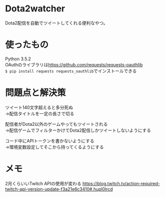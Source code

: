 # Dota2watcher
Dota2配信を自動でツイートしてくれる便利なやつ。

# 使ったもの
Python 3.5.2  
OAuthのライブラリは<https://github.com/requests/requests-oauthlib>  
`$ pip install requests requests_oauthlib`でインストールできる

# 問題点と解決策
ツイート140文字超えると多分死ぬ  
→配信タイトルを一定の長さで切る
  
配信者がDota2以外のゲームやってもツイートされる  
→配信ゲームでフィルターかけてDota2配信しかツイートしないようにする  
  
コード中にAPIトークンを書かないようにする  
→環境変数設定してそこから持ってくるようにする

# メモ
2月くらいいTwitch APIの使用が変わる
https://blog.twitch.tv/action-required-twitch-api-version-update-f3a21e6c3410#.hupl0lrcd
